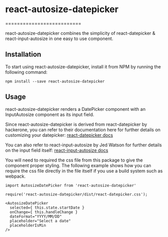 # react-autosize-datepicker
==========================

react-autosize-datepicker combines the simplicity of react-datepicker &
react-input-autosize in one easy to use component.

## Installation

To start using react-autosize-datepicker, install it from NPM by running the
following command:

```
npm install --save react-autosize-datepicker
```

## Usage

react-autosize-datepicker renders a DatePicker component with an InputAutosize
component as its input field.

Since react-autosize-datepicker is derived from react-datepicker by hackerone,
you can refer to their documentation here for further details on customizing
your datepicker: [react-datepicker
docs](https://hacker0x01.github.io/react-datepicker/)

You can also refer to react-input-autosize by Jed Watson for further details on
the input field itself: [react-input-autosize
docs](https://github.com/JedWatson/react-input-autosize)

You will need to required the css file from this package to give the component
proper styling. The following example shows how you can require the css file
directly in the file itself if you use a build system such as webpack.

```es6
import AutosizeDatePicker from 'react-autosize-datepicker'

require('react-autosize-datepicker/dist/react-datepicker.css');

<AutosizeDatePicker
  selected={ this.state.startDate }
  onChange={ this.handleChange }
  dateFormat="YYYY/MM/DD"
  placeholder="Select a date"
  placeholderIsMin
/>
```
